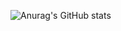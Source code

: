 

![Anurag's GitHub stats](https://github-readme-stats.vercel.app/api?username=zeeshan457&show_icons=true&theme=radical)
